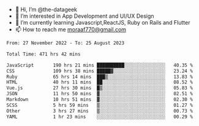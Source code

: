 - 👋 Hi, I’m @the-datageek
- 👀 I’m interested in App Development and UI/UX Design
- 🌱 I’m currently learning Javascript,ReactJS, Ruby on Rails and Flutter
- 📫 How to reach me moraaf770@gmail.com

<!---
the-datageek/the-datageek is a ✨ special ✨ repository because its `README.md` (this file) appears on your GitHub profile.
You can click the Preview link to take a look at your changes.
--->
<!--START_SECTION:waka-->

```txt
From: 27 November 2022 - To: 25 August 2023

Total Time: 471 hrs 42 mins

JavaScript       190 hrs 21 mins ██████████░░░░░░░░░░░░░░░   40.35 %
CSS              109 hrs 38 mins █████▓░░░░░░░░░░░░░░░░░░░   23.24 %
Ruby             65 hrs 14 mins  ███▒░░░░░░░░░░░░░░░░░░░░░   13.83 %
HTML             40 hrs 11 mins  ██░░░░░░░░░░░░░░░░░░░░░░░   08.52 %
Vue.js           27 hrs 30 mins  █▒░░░░░░░░░░░░░░░░░░░░░░░   05.83 %
JSON             11 hrs 50 mins  ▓░░░░░░░░░░░░░░░░░░░░░░░░   02.51 %
Markdown         10 hrs 51 mins  ▓░░░░░░░░░░░░░░░░░░░░░░░░   02.30 %
SCSS             5 hrs 59 mins   ▒░░░░░░░░░░░░░░░░░░░░░░░░   01.27 %
Other            3 hrs 27 mins   ▒░░░░░░░░░░░░░░░░░░░░░░░░   00.73 %
YAML             1 hr 23 mins    ░░░░░░░░░░░░░░░░░░░░░░░░░   00.29 %
```

<!--END_SECTION:waka-->
